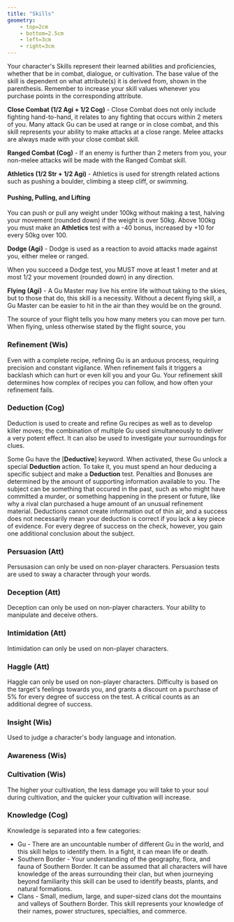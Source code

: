 ```yaml
---
title: "Skills"
geometry:
    - top=2cm
    - bottom=2.5cm
    - left=3cm
    - right=3cm
---
```


Your character's Skills represent their learned abilities and proficiencies, whether that be in combat, dialogue, or cultivation. The base value of the skill is dependent on what attribute(s) it is derived from, shown in the parenthesis. Remember to increase your skill values whenever you purchase points in the corresponding attribute.

**Close Combat (1/2 Agi + 1/2 Cog)** - Close Combat does not only include fighting hand-to-hand, it relates to any fighting that occurs within 2 meters of you. Many attack Gu can be used at range or in close combat, and this skill represents your ability to make attacks at a close range. Melee attacks are always made with your close combat skill.

**Ranged Combat (Cog)** - If an enemy is further than 2 meters from you, your non-melee attacks will be made with the Ranged Combat skill.

**Athletics (1/2 Str + 1/2 Agi)** - Athletics is used for strength related actions such as pushing a boulder, climbing a steep cliff, or swimming.
#### Pushing, Pulling, and Lifting
You can push or pull any weight under 100kg without making a test, halving your movement (rounded down) if the weight is over 50kg. Above 100kg you must make an **Athletics** test with a -40 bonus, increased by +10 for every 50kg over 100.

**Dodge (Agi)** - Dodge is used as a reaction to avoid attacks made against you, either melee or ranged.

When you succeed a Dodge test, you MUST move at least 1 meter and at most 1/2 your movement (rounded down) in any direction.

**Flying (Agi)** - A Gu Master may live his entire life without taking to the skies, but to those that do, this skill is a necessity. Without a decent flying skill, a Gu Master can be easier to hit in the air than they would be on the ground.

The source of your flight tells you how many meters you can move per turn. When flying, unless otherwise stated by the flight source, you 

### **Refinement (Wis)**
Even with a complete recipe, refining Gu is an arduous process, requiring precision and constant vigilance. When refinement fails it triggers a backlash which can hurt or even kill you and your Gu. Your refinement skill determines how complex of recipes you can follow, and how often your refinement fails.

### **Deduction (Cog)**
Deduction is used to create and refine Gu recipes as well as to develop killer moves; the combination of multiple Gu used simultaneously to deliver a very potent effect. It can also be used to investigate your surroundings for clues.

Some Gu have the [**Deductive**] keyword. When activated, these Gu unlock a special **Deduction** action. To take it, you must spend an hour deducing a specific subject and make a **Deduction** test. Penalties and Bonuses are determined by the amount of supporting information available to you. The subject can be something that occured in the past, such as who might have committed a murder, or something happening in the present or future, like why a rival clan purchased a huge amount of an unusual refinement material. Deductions cannot create information out of thin air, and a success does not necessarily mean your deduction is correct if you lack a key piece of evidence. For every degree of success on the check, however, you gain one additional conclusion about the subject.

### **Persuasion (Att)**
Persusasion can only be used on non-player characters. Persuasion tests are used to sway a character through your words.

### **Deception (Att)**
Deception can only be used on non-player characters. Your ability to manipulate and deceive others.

### **Intimidation (Att)**
Intimidation can only be used on non-player characters.

### **Haggle (Att)**
Haggle can only be used on non-player characters. Difficulty is based on the target's feelings towards you, and grants a discount on a purchase of 5% for every degree of success on the test. A critical counts as an additional degree of success.

### **Insight (Wis)**
Used to judge a character's body language and intonation.

### **Awareness (Wis)**

### **Cultivation (Wis)**
The higher your cultivation, the less damage you will take to your soul during cultivation, and the quicker your cultivation will increase.

### **Knowledge (Cog)**
Knowledge is separated into a few categories:
- Gu - There are an uncountable number of different Gu in the world, and this skill helps to identify them. In a fight, it can mean life or death.
- Southern Border - Your understanding of the geography, flora, and fauna of Southern Border. It can be assumed that all characters will have knowledge of the areas surrounding their clan, but when journeying beyond familiarity this skill can be used to identify beasts, plants, and natural formations.
- Clans - Small, medium, large, and super-sized clans dot the mountains and valleys of Southern Border. This skill represents your knowledge of their names, power structures, specialties, and commerce.